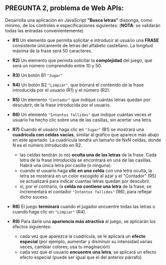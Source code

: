 ## PREGUNTA 2, problema de Web APIs:

Desarrolla una aplicación en JavaScript **"Busca letras"** disponga, como mínimo, de los controles e especificaciones siguientes: (**NOTA**: se validarán todas las entradas convenientemente)

* **R1)** Un elemento que permita solicitar e introducir al usuario una **FRASE** consistente únicamente de letras del alfabeto castellano. La longitud máxima de la frase será 50 caracteres.

* **R2)** Un elemento que permita solicitar la **complejidad** del juego, que será un número comprendido entre 10 y 50.

* **R3)** Un botón B1 ``"Jugar"``

* **R4)** Un botón B2 ``"Limpiar"``, que borrará el contenido de la frase introducida por el usuario (R1) y el número (R2).

* **R5)** Un elemento ``"Contador"`` que indique cuántas letras quedan por descubrir, de la frase introducida por el usuario.

* **R6)** Un elemento ``"Intentos fallidos"`` que indique cuántas veces el usuario ha hecho clic sobre una de las casillas, sin acertar una letra.

* **R7)** Cuando el usuario haga clic en ``"Jugar"`` (B1) se mostrará una **cuadrícula con celdas vacías**, similar al gráfico que aparece más abajo en este apartado. La cuadrícula tendrá un tamaño de NxN celdas, donde N es el número introducido en R2.
    * las celdas tendrán (o no) **oculta una de las letras** de la frase. Cada letra de la frase introducida se encontrará en una de las casillas. Habrá una única letra por casilla (o ninguna).
    * cuando el usuario haga **clic en una celda** con una letra oculta, la letra se mostrará en un color escogido al azar y el "Contador" (R5) se actualizará para indicar cuantas letras quedan por descubrir.
    * si, por el contrario, la **celda no contiene una letra** de la frase, se incrementará el contador ``"Intentos fallidos"`` (R6), para reflejar dicho suceso.

* **R8)** El juego **terminará** cuando el jugador encuentre todas las letras o cuando haga clic en ``"Limpiar"`` (R4).

* **R9)** Para darle una **apariencia más atractiva** al juego, se aplicarán los efectos siguientes:
    * cada vez que aparezca la cuadrícula, se le aplicará un **efecto especial** (por ejemplo, aumentar y disminuir su intensidad varias veces, cambiar colores; usa tu imaginación)
    * cada vez que el usuario **encuentre una letra**, se aplicará un efecto efecto especial (puede ser igual que el del anterior párrafo)

